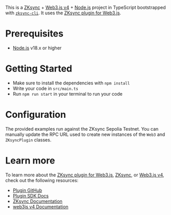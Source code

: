This is a [ZKsync](https://zksync.io) + [Web3.js v4](https://docs.web3js.org/) +
[Node.js](https://nodejs.org/) project in TypeScript bootstrapped with
[`zksync-cli`](https://github.com/matter-labs/zksync-cli). It uses the
[ZKsync plugin for Web3.js](https://www.npmjs.com/package/web3-plugin-zksync).

# Prerequisites

- [Node.js](https://nodejs.org/) v18.x or higher

# Getting Started

- Make sure to install the dependencies with `npm install`
- Write your code in `src/main.ts`
- Run `npm run start` in your terminal to run your code

# Configuration

The provided examples run against the ZKsync Sepolia Testnet. You can manually update the RPC URL
used to create new instances of the `Web3` and `ZKsyncPlugin` classes.

# Learn more

To learn more about the
[ZKsync plugin for Web3.js](https://www.npmjs.com/package/web3-plugin-zksync),
[ZKsync](https://zksync.io), or [Web3.js v4](https://docs.web3js.org/),
check out the following resources:

- [Plugin GitHub](https://github.com/ChainSafe/web3-plugin-zksync)
- [Plugin SDK Docs](https://sdk.zksync.io/js/web3js)
- [ZKsync Documentation](https://docs.zksync.io/build)
- [web3js v4 Documentation](https://docs.web3js.org/)
